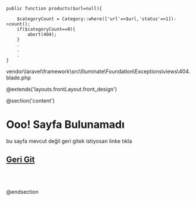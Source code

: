	public function products($url=null){
    	
    	$categoryCount = Category::where(['url'=>$url,'status'=>1])->count();
    	if($categoryCount==0){
    		abort(404);
    	}
		.
		.
		.
	}	

vendor\laravel\framework\src\Illuminate\Foundation\Exceptions\views\404.blade.php

@extends('layouts.frontLayout.front_design')

@section('content')


<div class="container text-center">
	<div class="content-404">
		<h1><b>Ooo!</b> Sayfa Bulunamadı</h1>
		<p>bu sayfa mevcut değil geri gitek istiyosan linke tıkla</p>
		<h2><a href="{{ asset('./')}}">Geri Git</a></h2><br><br>
	</div>
</div>


@endsection